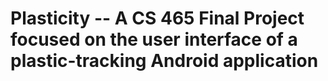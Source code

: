 # Plasticity -- A CS 465 Final Project focused on the user interface of a plastic-tracking Android application
